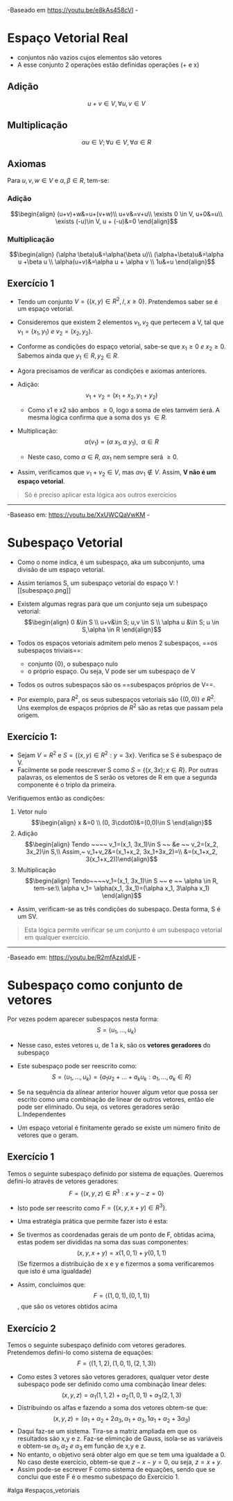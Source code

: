 -Baseado em https://youtu.be/e8kAs458cVI -
# Espaço Vetorial Real
- conjuntos não vazios cujos elementos são vetores
- A esse conjunto 2 operações estão definidas operações (+ e x)
## Adição
$$u+v\in V, \forall u,v \in V$$
## Multiplicação
$$\alpha u \in V; \forall u \in V, \forall \alpha \in R$$
## Axiomas
Para $u,v,w \in V$ e $\alpha, \beta \in R$, tem-se:
### Adição
$$\begin{align}
(u+v)+w&=u+(v+w)\\
u+v&=v+u\\
\exists 0 \in V, u+0&=u\\
\exists (-u)\in V, u + (-u)&=0
\end{align}$$
### Multiplicação
$$\begin{align}
(\alpha \beta)u&=\alpha(\beta u)\\
(\alpha+\beta)u&=\alpha u +\beta u \\
\alpha(u+v)&=\alpha u + \alpha v \\
1u&=u
\end{align}$$
## Exercício 1
- Tendo um conjunto $V=\{(x,y)\in R^2,/, x\ge 0 \}$. Pretendemos saber se é um espaço vetorial.
- Consideremos que existem 2 elementos $v_1, v_2$ que pertecem a V, tal que $v_1=(x_1,y_1)~e~v_2=(x_2,y_2)$.
- Conforme as condições do espaço vetorial, sabe-se que $x_1\geq0~e~x_2\geq0$. Sabemos ainda que $y_1\in R, y_2 \in R$.

- Agora precisamos de verificar as condições e axiomas anteriores.
- Adição: $$v_1+v_2=(x_1+x_2, y_1 +y_2)$$
    - Como x1 e x2 são ambos $\geq 0$, logo a soma de eles tamvém será. A mesma lógica confirma que a soma dos ys $\in R$.
- Multiplicação: $$\alpha(v_1)=(\alpha~x_1, \alpha~y_1),~~\alpha \in R$$
    - Neste caso, como $\alpha \in R$, $\alpha x_1$ nem sempre será $\geq 0$.

- Assim, verificamos que $v_1+v_2\in V$, mas $\alpha v_1 \notin V$. Assim, **V não é um espaço vetorial**.

> Só é preciso aplicar esta lógica aos outros exercícios

---
-Baseaso em: https://youtu.be/XxUWCQaVwKM -
# Subespaço Vetorial
- Como o nome indica, é um subespaço, aka um subconjunto, uma divisão de um espaço vetorial.
- Assim teríamos S, um subespaço vetorial do espaço V:
![[subespaço.png]]
- Existem algumas regras para que um conjunto seja um subespaço vetorial:
$$\begin{align}
0 &\in S \\
u+v&\in S; u,v \in S \\
\alpha u &\in S; u \in S,\alpha \in R  
\end{align}$$
- Todos os espaços vetoriais admitem pelo menos 2 subespaços, ==os subespaços triviais==:
    - conjunto $\{0\}$, o subespaço nulo
    - o próprio espaço. Ou seja, V pode ser um subespaço de V
- Todos os outros subespaços são os ==subespaços próprios de V==.

- Por exemplo, para $R^2$, os seus subespaços vetoriais são $\{(0,0)\}~e~R^2$. Uns exemplos de espaços próprios de $R^2$ são as retas que passam pela origem.

## Exercício 1:
- Sejam $V=R^2$ e $S=\{(x,y)\in R^2 : y=3x\}$. Verifica se S é subespaço de V.
- Facilmente se pode reescrever S como $S=\{(x, 3x);x\in R\}$. Por outras palavras, os elementos de S serão os vetores de R em que a segunda componente é o triplo da primeira.

Verifiquemos então as condições:
1. Vetor nulo
$$\begin{align}
x &=0 \\
(0, 3\cdot0)&=(0,0)\in S
\end{align}$$
2. Adição
$$\begin{align}
Tendo ~~~~ v_1=(x_1, 3x_1)\in S ~~ &e ~~ v_2=(x_2, 3x_2)\in S,\\
Assim,~ v_1+v_2&=(x_1+x_2, 3x_1+3x_2)=\\
&=(x_1+x_2, 3(x_1+x_2))\end{align}$$
3. Multiplicação
$$\begin{align}
Tendo~~~~v_1=(x_1, 3x_1)\in S ~~ e ~~ \alpha \in R, tem-se:\\
\alpha v_1= \alpha(x_1, 3x_1)=(\alpha x_1, 3\alpha x_1)
\end{align}$$

- Assim, verificam-se as três condições do subespaço. Desta forma, S é um SV.

> Esta lógica permite verificar se um conjunto é um subespaço vetorial em qualquer exercício.

---

-Baseado em: https://youtu.be/R2mfAzxldUE -
# Subespaço como conjunto de vetores
Por vezes podem aparecer subespaços nesta forma:
$$S=\langle u_1,...,u_k\rangle$$
- Nesse caso, estes vetores u, de 1 a k, são os **vetores geradores** do subespaço
- Este subespaço pode ser reescrito como:
$$S=\langle u_1,...,u_k\rangle=\{a_1u_2+...+a_ku_k: a_1,...,a_k\in R\}$$
- Se na sequência da alínear anterior houver algum vetor que possa ser escrito como uma combinação de linear de outros vetores, então ele pode ser eliminado. Ou seja, os vetores geradores serão L.Independentes

- Um espaço vetorial é finitamente gerado se existe um número finito de vetores que o geram.

## Exercício 1
Temos o seguinte subespaço definido por sistema de equações. Queremos defini-lo através de vetores geradores:
$$F=\{(x,y,z)\in R^3:x+y-z=0\}$$
- Isto pode ser reescrito como $F=\{(x,y,x+y)\in R^3\}$.
- Uma estratégia prática que permite fazer isto é esta:

- Se tivermos as coordenadas gerais de um ponto de F, obtidas acima, estas podem ser divididas na soma das suas componentes:
$$(x,y,x+y)=x(1,0,1)+y(0,1,1)$$
(Se fizermos a distribuição de x e y e fizermos a soma verificaremos que isto é uma igualdade)
- Assim, concluímos que:
$$F=\langle(1,0,1),(0,1,1)\rangle$$
, que são os vetores obtidos acima

## Exercício 2
Temos o seguinte subespaço definido com vetores geradores. Pretendemos defini-lo como sistema de equações:
$$F=\langle(1,1,2),(1,0,1),(2,1,3)\rangle$$
- Como estes 3 vetores são vetores geradores, qualquer vetor deste subespaço pode ser definido como uma combinação linear deles:
$$(x,y,z)=\alpha_1(1,1,2)+\alpha_2(1,0,1)+\alpha_3(2,1,3)$$
- Distribuindo os alfas e fazendo a soma dos vetores obtem-se que:
$$(x,y,z)=(\alpha_1+\alpha_2+2\alpha_3, \alpha_1+\alpha_3, 1\alpha_1+\alpha_2+3\alpha_3)$$
- Daqui faz-se um sistema. Tira-se a matriz ampliada em que os resultados são x,y e z. Faz-se eliminção de Gauss, isola-se as variáveis e obtem-se $\alpha_1, \alpha_2 ~e~ \alpha_3$ em função de x,y e z. 
- No entanto, o objetivo será obter algo em que se tem uma igualdade a 0. No caso deste exercício, obtem-se que $z-x-y=0$, ou seja, $z=x+y$.
- Assim pode-se escrever F como sistema de equações, sendo que se conclui que este F é o mesmo subespaço do Exercício 1.

#alga #espaços_vetoriais